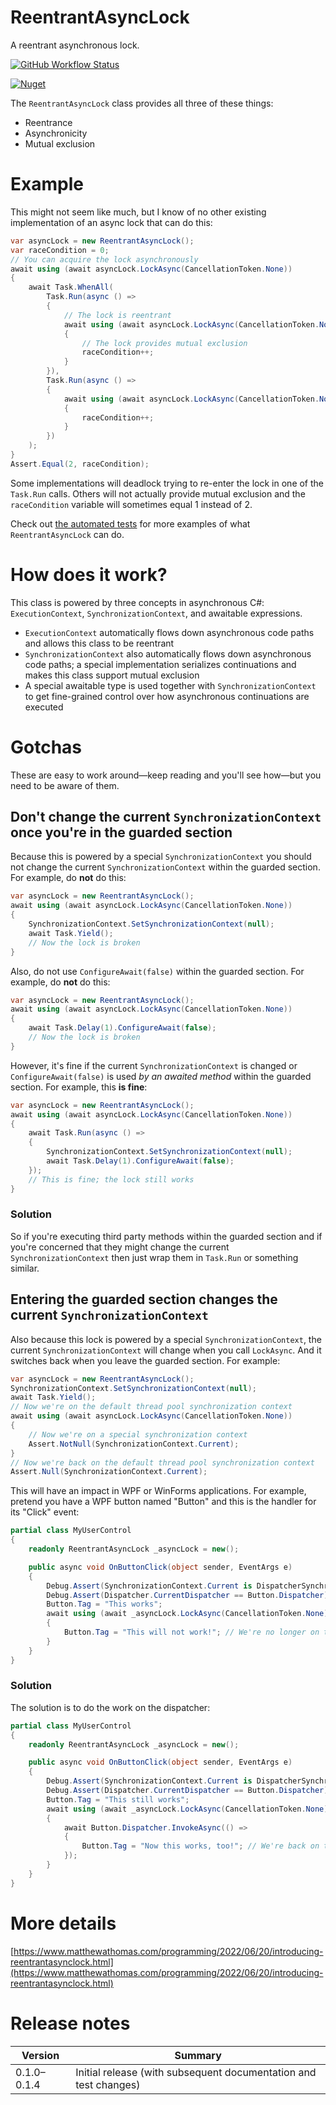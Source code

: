 # ReentrantAsyncLock

A reentrant asynchronous lock.

[![GitHub Workflow Status](https://img.shields.io/github/workflow/status/matthew-a-thomas/cs-reentrant-async-lock/.NET)](https://github.com/matthew-a-thomas/cs-reentrant-async-lock)

[![Nuget](https://img.shields.io/nuget/v/ReentrantAsyncLock)](https://www.nuget.org/packages/ReentrantAsyncLock)

The `ReentrantAsyncLock` class provides all three of these things:
* Reentrance
* Asynchronicity
* Mutual exclusion

# Example

This might not seem like much, but I know of no other existing implementation of
an async lock that can do this:

```csharp
var asyncLock = new ReentrantAsyncLock();
var raceCondition = 0;
// You can acquire the lock asynchronously
await using (await asyncLock.LockAsync(CancellationToken.None))
{
    await Task.WhenAll(
        Task.Run(async () =>
        {
            // The lock is reentrant
            await using (await asyncLock.LockAsync(CancellationToken.None))
            {
                // The lock provides mutual exclusion
                raceCondition++;
            }
        }),
        Task.Run(async () =>
        {
            await using (await asyncLock.LockAsync(CancellationToken.None))
            {
                raceCondition++;
            }
        })
    );
}
Assert.Equal(2, raceCondition);
```

Some implementations will deadlock trying to re-enter the lock in one of the
`Task.Run` calls. Others will not actually provide mutual exclusion and the
`raceCondition` variable will sometimes equal 1 instead of 2.

Check out
[the automated tests](https://github.com/matthew-a-thomas/cs-reentrant-async-lock/blob/main/ReentrantAsyncLock.Tests/ReentrantAsyncLockClass.cs)
for more examples of what `ReentrantAsyncLock` can do.

# How does it work?

This class is powered by three concepts in asynchronous C#: `ExecutionContext`,
`SynchronizationContext`, and awaitable expressions.

* `ExecutionContext` automatically flows down asynchronous code paths and allows
  this class to be reentrant
* `SynchronizationContext` also automatically flows down asynchronous code
  paths; a special implementation serializes continuations and makes this class
  support mutual exclusion
* A special awaitable type is used together with `SynchronizationContext` to get
  fine-grained control over how asynchronous continuations are executed

# Gotchas

These are easy to work around&mdash;keep reading and you'll see how&mdash;but
you need to be aware of them.

## Don't change the current `SynchronizationContext` once you're in the guarded section

Because this is powered by a special `SynchronizationContext` you should not
change the current `SynchronizationContext` within the guarded section. For
example, do **not** do this:

```csharp
var asyncLock = new ReentrantAsyncLock();
await using (await asyncLock.LockAsync(CancellationToken.None))
{
    SynchronizationContext.SetSynchronizationContext(null);
    await Task.Yield();
    // Now the lock is broken
}
```

Also, do not use `ConfigureAwait(false)` within the guarded section. For
example, do **not** do this:

```csharp
var asyncLock = new ReentrantAsyncLock();
await using (await asyncLock.LockAsync(CancellationToken.None))
{
    await Task.Delay(1).ConfigureAwait(false);
    // Now the lock is broken
}
```

However, it's fine if the current `SynchronizationContext` is changed or
`ConfigureAwait(false)` is used _by an awaited method_ within the guarded
section. For example, this **is fine**:

```csharp
var asyncLock = new ReentrantAsyncLock();
await using (await asyncLock.LockAsync(CancellationToken.None))
{
    await Task.Run(async () =>
    {
        SynchronizationContext.SetSynchronizationContext(null);
        await Task.Delay(1).ConfigureAwait(false);
    });
    // This is fine; the lock still works
}
```

### Solution

So if you're executing third party methods within the guarded section and if
you're concerned that they might change the current `SynchronizationContext`
then just wrap them in `Task.Run` or something similar.

## Entering the guarded section changes the current `SynchronizationContext`

Also because this lock is powered by a special `SynchronizationContext`, the
current `SynchronizationContext` will change when you call `LockAsync`. And it
switches back when you leave the guarded section. For example:

```csharp
var asyncLock = new ReentrantAsyncLock();
SynchronizationContext.SetSynchronizationContext(null);
await Task.Yield();
// Now we're on the default thread pool synchronization context
await using (await asyncLock.LockAsync(CancellationToken.None))
{
    // Now we're on a special synchronization context
    Assert.NotNull(SynchronizationContext.Current);
}
// Now we're back on the default thread pool synchronization context
Assert.Null(SynchronizationContext.Current);
```

This will have an impact in WPF or WinForms applications. For example, pretend
you have a WPF button named "Button" and this is the handler for its "Click"
event:

```csharp
partial class MyUserControl
{
    readonly ReentrantAsyncLock _asyncLock = new();

    public async void OnButtonClick(object sender, EventArgs e)
    {
        Debug.Assert(SynchronizationContext.Current is DispatcherSynchronizationContext);
        Debug.Assert(Dispatcher.CurrentDispatcher == Button.Dispatcher);
        Button.Tag = "This works";
        await using (await _asyncLock.LockAsync(CancellationToken.None))
        {
            Button.Tag = "This will not work!"; // We're no longer on the dispatcher
        }
    }
}
```

### Solution

The solution is to do the work on the dispatcher:

```csharp
partial class MyUserControl
{
    readonly ReentrantAsyncLock _asyncLock = new();

    public async void OnButtonClick(object sender, EventArgs e)
    {
        Debug.Assert(SynchronizationContext.Current is DispatcherSynchronizationContext);
        Debug.Assert(Dispatcher.CurrentDispatcher == Button.Dispatcher);
        Button.Tag = "This still works";
        await using (await _asyncLock.LockAsync(CancellationToken.None))
        {
            await Button.Dispatcher.InvokeAsync(() =>
            {
                Button.Tag = "Now this works, too!"; // We're back on the dispatcher
            });
        }
    }
}
```

# More details

[https://www.matthewathomas.com/programming/2022/06/20/introducing-reentrantasynclock.html](https://www.matthewathomas.com/programming/2022/06/20/introducing-reentrantasynclock.html)

# Release notes

|Version|Summary|
|-|-|
|0.1.0&ndash;0.1.4|Initial release (with subsequent documentation and test changes)|